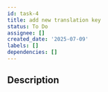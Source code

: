 ```yaml
---
id: task-4
title: add new translation key
status: To Do
assignee: []
created_date: '2025-07-09'
labels: []
dependencies: []
---
```


## Description
